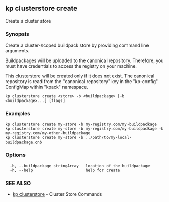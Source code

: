 ## kp clusterstore create

Create a cluster store

### Synopsis

Create a cluster-scoped buildpack store by providing command line arguments.

Buildpackages will be uploaded to the canonical repository.
Therefore, you must have credentials to access the registry on your machine.

This clusterstore will be created only if it does not exist.
The canonical repository is read from the "canonical.repository" key in the "kp-config" ConfigMap within "kpack" namespace.


```
kp clusterstore create <store> -b <buildpackage> [-b <buildpackage>...] [flags]
```

### Examples

```
kp clusterstore create my-store -b my-registry.com/my-buildpackage
kp clusterstore create my-store -b my-registry.com/my-buildpackage -b my-registry.com/my-other-buildpackage
kp clusterstore create my-store -b ../path/to/my-local-buildpackage.cnb
```

### Options

```
  -b, --buildpackage stringArray   location of the buildpackage
  -h, --help                       help for create
```

### SEE ALSO

* [kp clusterstore](kp_clusterstore.md)	 - Cluster Store Commands

